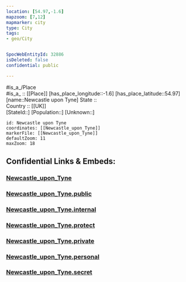 ```yaml
---
location: [54.97,-1.6] 
mapzoom: [7,12] 
mapmarker: city 
type: City
tags:
- geo/City


SpocWebEntityId: 32886
isDeleted: false
confidential: public

---
```

#is_a_/Place  
#is_a_ :: [[Place]] 
[has_place_longitude::-1.6] 
[has_place_latitude::54.97] 
[name::Newcastle upon Tyne] 
State ::  
Country :: [[UK]]  
[StateId::] 
[Population::] 
[Unknown::] 


```leaflet
id: Newcastle upon Tyne
coordinates: [[Newcastle_upon_Tyne]] 
markerFile: [[Newcastle_upon_Tyne]] 
defaultZoom: 11 
maxZoom: 18
```


## Confidential Links & Embeds: 

### [Newcastle_upon_Tyne](/_Standards/Earth/Continent/Europe/Europe~North/UK/England/Regions~England/North_East_England/Newcastle_upon_Tyne/cities~Newcastle_upon_Tyne/Newcastle_upon_Tyne.md) 

### [Newcastle_upon_Tyne.public](/_public/Earth/Continent/Europe/Europe~North/UK/England/Regions~England/North_East_England/Newcastle_upon_Tyne/cities~Newcastle_upon_Tyne/Newcastle_upon_Tyne.public.md) 

### [Newcastle_upon_Tyne.internal](/_internal/Earth/Continent/Europe/Europe~North/UK/England/Regions~England/North_East_England/Newcastle_upon_Tyne/cities~Newcastle_upon_Tyne/Newcastle_upon_Tyne.internal.md) 

### [Newcastle_upon_Tyne.protect](/_protect/Earth/Continent/Europe/Europe~North/UK/England/Regions~England/North_East_England/Newcastle_upon_Tyne/cities~Newcastle_upon_Tyne/Newcastle_upon_Tyne.protect.md) 

### [Newcastle_upon_Tyne.private](/_private/Earth/Continent/Europe/Europe~North/UK/England/Regions~England/North_East_England/Newcastle_upon_Tyne/cities~Newcastle_upon_Tyne/Newcastle_upon_Tyne.private.md) 

### [Newcastle_upon_Tyne.personal](/_personal/Earth/Continent/Europe/Europe~North/UK/England/Regions~England/North_East_England/Newcastle_upon_Tyne/cities~Newcastle_upon_Tyne/Newcastle_upon_Tyne.personal.md) 

### [Newcastle_upon_Tyne.secret](/_secret/Earth/Continent/Europe/Europe~North/UK/England/Regions~England/North_East_England/Newcastle_upon_Tyne/cities~Newcastle_upon_Tyne/Newcastle_upon_Tyne.secret.md)

